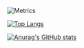 ![Metrics](https://metrics.lecoq.io/aaaapplesoda?template=classic&introduction=1&languages=1&gists=1&languages.limit=8&languages.sections=most-used&languages.colors=github&languages.threshold=0%25&languages.indepth=false&languages.analysis.timeout=15&languages.categories=markup%2C%20programming&languages.recent.categories=markup%2C%20programming&languages.recent.load=300&languages.recent.days=14&introduction.title=true&config.timezone=Asia%2FBangkok)

[![Top Langs](https://github-readme-stats.vercel.app/api/top-langs/?username=aaaapplesoda&langs_count=8)](https://github.com/anuraghazra/github-readme-stats)

[![Anurag's GitHub stats](https://github-readme-stats.vercel.app/api?username=aaaapplesoda&theme=synthwave&show_icons=true)](https://github.com/anuraghazra/github-readme-stats)



